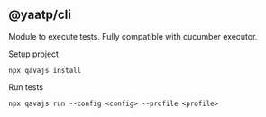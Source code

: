## @yaatp/cli

Module to execute tests. Fully compatible with cucumber executor.
                  
Setup project

`npx qavajs install`

Run tests

`npx qavajs run --config <config> --profile <profile>`

